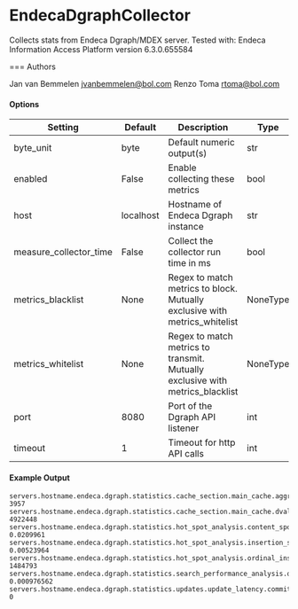 <!--This file was generated from the python source
Please edit the source to make changes
-->
EndecaDgraphCollector
=====

Collects stats from Endeca Dgraph/MDEX server.
Tested with: Endeca Information Access Platform version 6.3.0.655584

=== Authors

Jan van Bemmelen <jvanbemmelen@bol.com>
Renzo Toma <rtoma@bol.com>


#### Options

Setting | Default | Description | Type
--------|---------|-------------|-----
byte_unit | byte | Default numeric output(s) | str
enabled | False | Enable collecting these metrics | bool
host | localhost | Hostname of Endeca Dgraph instance | str
measure_collector_time | False | Collect the collector run time in ms | bool
metrics_blacklist | None | Regex to match metrics to block. Mutually exclusive with metrics_whitelist | NoneType
metrics_whitelist | None | Regex to match metrics to transmit. Mutually exclusive with metrics_blacklist | NoneType
port | 8080 | Port of the Dgraph API listener | int
timeout | 1 | Timeout for http API calls | int

#### Example Output

```
servers.hostname.endeca.dgraph.statistics.cache_section.main_cache.aggregatedrecordcount.entry_count 3957
servers.hostname.endeca.dgraph.statistics.cache_section.main_cache.dval_bincount.entry_count 4922448
servers.hostname.endeca.dgraph.statistics.hot_spot_analysis.content_spotlighting_performance.min 0.0209961
servers.hostname.endeca.dgraph.statistics.hot_spot_analysis.insertion_sort_time.avg 0.00523964
servers.hostname.endeca.dgraph.statistics.hot_spot_analysis.ordinal_insertion_sort_time.n 1484793
servers.hostname.endeca.dgraph.statistics.search_performance_analysis.qconj_lookupphr.min 0.000976562
servers.hostname.endeca.dgraph.statistics.updates.update_latency.commit.audit_stat_calculation_time_resume_.n 0
```

